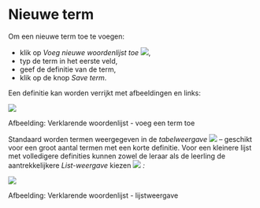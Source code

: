 # Nieuwe term

Om een nieuwe term toe te voegen:

* klik op _Voeg nieuwe woordenlijst toe_ ![](../../.gitbook/assets/graphics234%20%283%29.png),
* typ de term in het eerste veld,
* geef de definitie van de term,
* klik op de knop _Save term_.

Een definitie kan worden verrijkt met afbeeldingen en links:

![](../../.gitbook/assets/graphics236%20%281%29.png)

Afbeelding: Verklarende woordenlijst - voeg een term toe

Standaard worden termen weergegeven in de _tabelweergave_ ![](../../.gitbook/assets/graphics235%20%283%29.png) – geschikt voor een groot aantal termen met een korte definitie. Voor een kleinere lijst met volledigere definities kunnen zowel de leraar als de leerling de aantrekkelijkere _List-weergave_ kiezen ![](../../.gitbook/assets/graphics238%20%283%29.png) _:_

![](../../.gitbook/assets/graphics237%20%281%29.png)

Afbeelding: Verklarende woordenlijst - lijstweergave
